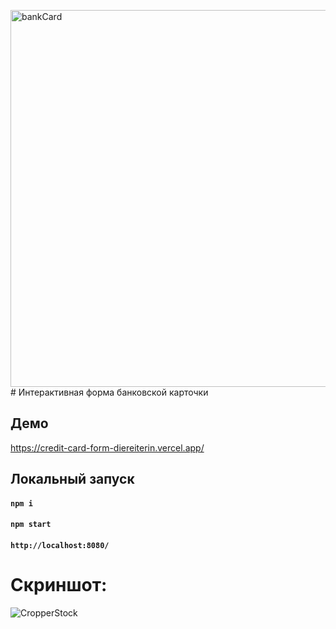 <img width="603" alt="bankCard" src="https://github.com/DieReiterin/CreditCardForm/assets/106297490/b7aaeb86-d74b-4f95-bc1a-d2401bd977b9"># Интерактивная форма банковской карточки

## Демо
https://credit-card-form-diereiterin.vercel.app/

## Локальный запуск
#### `npm i `
#### `npm start`
#### `http://localhost:8080/`

# Скриншот:

![CropperStock](https://github.com/DieReiterin/CreditCardForm/blob/main/src/assets/bankCard.png)

